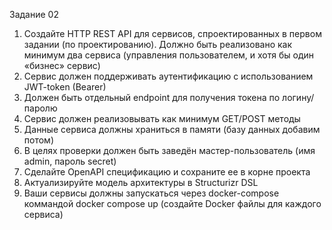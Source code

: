 Задание 02 
1. Создайте HTTP REST API для сервисов, спроектированных в первом задании (по 
проектированию). Должно быть реализовано как минимум два сервиса 
(управления пользователем, и хотя бы один «бизнес» сервис) 
2. Сервис должен поддерживать аутентификацию с использованием JWT-token 
(Bearer) 
3. Должен быть отдельный endpoint для получения токена по логину/паролю 
4. Сервис должен реализовывать как минимум GET/POST методы 
5. Данные сервиса должны храниться в памяти (базу данных добавим потом) 
6. В целях проверки должен быть заведён мастер-пользователь (имя admin, 
пароль secret) 
7. Сделайте OpenAPI спецификацию и сохраните ее в корне проекта 
8. Актуализируйте модель архитектуры в Structurizr DSL 
9. Ваши сервисы должны запускаться через docker-compose коммандой docker
compose up (создайте Docker файлы для каждого сервиса) 
